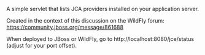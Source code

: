 A simple servlet that lists JCA providers installed on your application server.

Created in the context of this discussion on the WildFly forum: https://community.jboss.org/message/861688

When deployed to JBoss or WildFly, go to http://localhost:8080/jce/status (adjust for your port offset).
